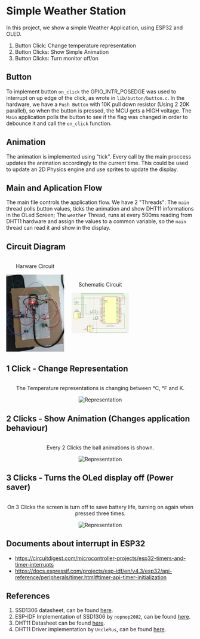 # Simple Weather Station

In this project, we show a simple Weather Application, using ESP32 and OLED.

1. Button Click: Change temperature representation
1. Button Clicks: Show Simple Animation
1. Button Clicks: Turn monitor off/on

## Button

To implement button `on_click` the GPIO_INTR_POSEDGE was used to interrupt on up edge of the click, as wrote in `lib/button/button.c`. In the hardware, we have a `Push Button` with 10K pull down resistor (Using 2 20K parallel), so when the button is pressed, the MCU gets a HIGH voltage.
The `Main` application polls the button to see if the flag was changed in order to debounce it and call the `on_click` function.

## Animation

The animation is implemented using "tick". Every call by the main proccess updates the animation accordingly to the current time. This could be used to update an 2D Physics engine and use sprites to update the display.

## Main and Aplication Flow

The main file controls the application flow. We have 2 "Threads": The `main` thread polls button values, ticks the animation and show DHT11 informations in
the OLed Screen; The `weather` Thread, runs at every 500ms reading from DHT11 hardware and assign the values to a common variable, so the `main` thread can read it and show in the display.


## Circuit Diagram


<div class="side">
    <div class="middle">
        <p style="text-align: center">Harware Circuit</p>
        <img class="im-md" src="./docs/circuit2.jpeg" alt="Harware Circuits">
    </div>
    <div class="middle">
        <p style="text-align: center">Schematic Circuit</p>
        <img class="im-md" src="./docs/kicad.jpeg" alt="Schematic Circuits">
    </div>
</div>

<style>

.side {
    display: grid;
    grid-template-columns: 1fr 1fr 1fr;
    column-gap: 20px;
    place-items: center;
}

.middle {
}

.im-md {
    max-width: 100%;
    max-height: 100%;
}

</style>

## 1 Click - Change Representation


<div style="place-items: center; display: grid;">
    <p style="text-align: center">The Temperature representations is changing between °C, °F and K.</p>
    <img src="./docs/representation.gif" alt="Representation">
</div>


## 2 Clicks - Show Animation (Changes application behaviour)

<div style="place-items: center; display: grid;">
    <p style="text-align: center">Every 2 Clicks the ball animations is shown.</p>
    <img src="./docs/animation.gif" alt="Representation">
</div>

## 3 Clicks - Turns the OLed display off (Power saver)

<div style="place-items: center; display: grid;">
    <p style="text-align: center">On 3 Clicks the screen is turn off to save battery life, turning on again when pressed three times.</p>
    <img src="./docs/shutdown.gif" alt="Representation">
</div>


## Documents about interrupt in ESP32
 - https://circuitdigest.com/microcontroller-projects/esp32-timers-and-timer-interrupts
 - https://docs.espressif.com/projects/esp-idf/en/v4.3/esp32/api-reference/peripherals/timer.html#timer-api-timer-initialization


## References

1. SSD1306 datasheet, can be found [here](https://www.alldatasheet.com/view.jsp?Searchword=Ssd1306%20datasheet&gad=1&gclid=Cj0KCQjw0tKiBhC6ARIsAAOXutlKWRNAzstZ96tXT6xcJW5a0YPrZwLqGcYIT_aOV5m33F_SBqrCLvEaAmuXEALw_wcB).
1. ESP-IDF Implementation of SSD1306 by `nopnop2002`, can be found [here](https://github.com/nopnop2002/esp-idf-ssd1306).
1. DHT11 Datasheet can be found [here](https://www.alldatasheet.com/view.jsp?Searchword=Dht11%20datasheet&gad=1&gclid=Cj0KCQjw9deiBhC1ARIsAHLjR2AGMjLPtpIg5_IqeDmJ1VmYxvTDiGTHjKHhD6Tg9kuFvFfot_n41hsaAssLEALw_wcB).
1. DHT11 Driver implementation by `UncleRus`, can be found [here](https://github.com/UncleRus/esp-idf-lib/tree/master/components/dht).